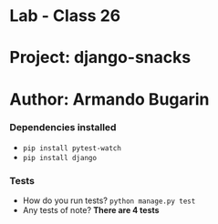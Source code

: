 # Lab - Class 26

# Project: django-snacks

# Author: Armando Bugarin

### Dependencies installed

- `pip install pytest-watch`
- `pip install django`

### Tests

- How do you run tests? `python manage.py test`
- Any tests of note? **There are 4 tests**
